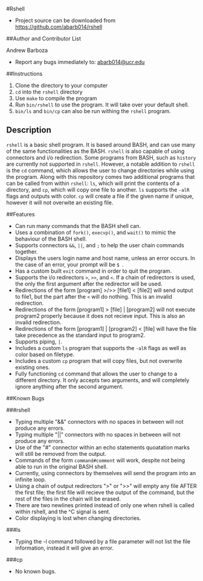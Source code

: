 #Rshell

* Project source can be downloaded from https://github.com/abarb014/rshell

##Author and Contributor List

Andrew Barboza

* Report any bugs immediately to: abarb014@ucr.edu

##Instructions

1. Clone the directory to your computer
2. `cd` into the `rshell` directory
3. Use `make` to compile the program
4. Run `bin/rshell` to use the program. It will take over your default shell.
5. `bin/ls` and `bin/cp` can also be run withing the `rshell` program.

## Description

`rshell` is a basic shell program. It is based around BASH, and can use many of the same functionalities
 as the BASH. `rshell` is also capable of using connectors and i/o redirection. Some programs from BASH, such as
 `history` are currently not supported in `rshell`. However, a notable addition to `rshell` is the `cd` command, which allows the user to change directories while using the program. Along with this repository comes
 two additional programs that can be called from within `rshell`: `ls`, which will print the contents of a directory,
 and `cp`, which will copy one file to another. `ls` supports the `-alR` flags and outputs with color. `cp` will
 create a file if the given name if unique, however it will not overwite an existing file.

##Features

* Can run many commands that the BASH shell can.
* Uses a combination of `fork()`, `execvp()`, and `wait()` to mimic the behaviour of the BASH shell.
* Supports connectors `&&`, `||`, and `;` to help the user chain commands together.
* Displays the users login name and host name, unless an error occurs. In the case of an error, your prompt will be `$ `.
* Has a custom built `exit` command in order to quit the program.
* Supports the i/o redirectors `>`, `>>`, and `<`. If a chain of redirectors is used, the only the first argument
    after the redirector will be used.
* Redirections of the form [program] >/>> [file1] < [file2] will send output to file1, but the part after the `<` will do nothing. This is
    an invalid redirection.
* Redirections of the form [program1] > [file] | [program2] will not execute program2 properly because it does not recieve input. This is also
    an invalid redirection.
* Redirections of the form [program1] | [program2] < [file] will have the file take precedence as the standard input to program2.
* Supports piping, `|`.
* Includes a custom `ls` program that supports the `-alR` flags as well as color based on filetype.
* Includes a custom `cp` program that will copy files, but not overwrite existing ones.
* Fully functioning `cd` command that allows the user to change to a different directory. It only accepts two arguments, and will completely ignore anything after the second argument.

##Known Bugs

###rshell

* Typing multiple "&&" connectors with no spaces in between will not produce any errors.
* Typing multiple "||" connectors with no spaces in between will not produce any errors.
* Use of the "#" connector within an echo statements quoatation marks will still be removed from the output.
* Commands of the form `command#comment` will work, despite not being able to run in the original BASH shell.
* Currently, using connectors by themselves will send the program into an infinite loop.
* Using a chain of output redirectors ">" or ">>" will empty any file AFTER the first file; the first file will recieve
    the output of the command, but the rest of the files in the chain will be erased.
* There are two newlines printed instead of only one when rshell is called within rshell, and the ^C signal is sent.
* Color displaying is lost when changing directories.

###ls

* Typing the -l command followed by a file parameter will not list the file information, instead it will give an error.

###cp

* No known bugs.
